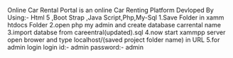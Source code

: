 Online Car  Rental Portal 
 is an online Car Renting Platform Devloped By Using:-
 Html 5 ,Boot Strap ,Java Script,Php,My-Sql
1.Save Folder in xamm htdocs Folder
2.open php my admin and create database carrental name
3.import databse from careentral(updated).sql
4.now start xammpp server open brower and type localhost/(saved project folder name) in URL
5.for admin  login 
  login id:- admin
  password:- admin

